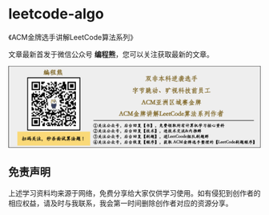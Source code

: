 # leetcode-algo
《ACM金牌选手讲解LeetCode算法系列》

文章最新首发于微信公众号 **编程熊**，您可以关注获取最新的文章。



<img width="676" alt="二维码" src="https://github.com/hicodebear/images/blob/main/%E6%AD%A3%E8%A7%86%E5%9B%BE.png">





## 免责声明
上述学习资料均来源于网络，免费分享给大家仅供学习使用。如有侵犯到创作者的相应权益，请及时与我联系，我会第一时间删除创作者对应的资源分享。
